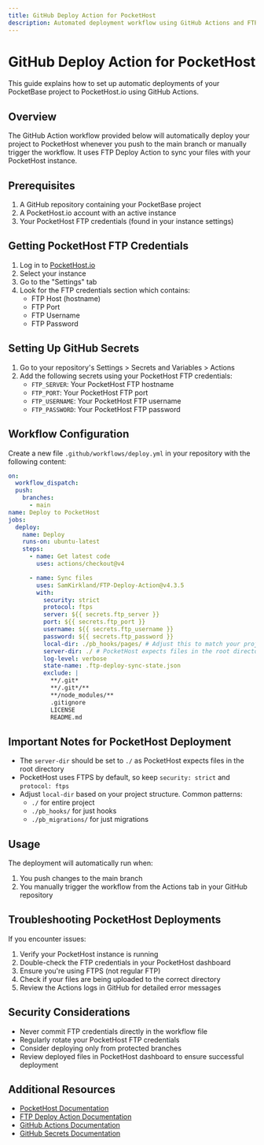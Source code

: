 ```yaml
---
title: GitHub Deploy Action for PocketHost
description: Automated deployment workflow using GitHub Actions and FTP Deploy Action to sync PocketBase projects with PocketHost.io instances via FTPS credentials and repository secrets.
---
```


# GitHub Deploy Action for PocketHost

This guide explains how to set up automatic deployments of your PocketBase project to PocketHost.io using GitHub Actions.

## Overview

The GitHub Action workflow provided below will automatically deploy your project to PocketHost whenever you push to the main branch or manually trigger the workflow. It uses FTP Deploy Action to sync your files with your PocketHost instance.

## Prerequisites

1. A GitHub repository containing your PocketBase project
2. A PocketHost.io account with an active instance
3. Your PocketHost FTP credentials (found in your instance settings)

## Getting PocketHost FTP Credentials

1. Log in to [PocketHost.io](https://pockethost.io)
2. Select your instance
3. Go to the "Settings" tab
4. Look for the FTP credentials section which contains:
   - FTP Host (hostname)
   - FTP Port
   - FTP Username
   - FTP Password

## Setting Up GitHub Secrets

1. Go to your repository's Settings > Secrets and Variables > Actions
2. Add the following secrets using your PocketHost FTP credentials:
   - `FTP_SERVER`: Your PocketHost FTP hostname
   - `FTP_PORT`: Your PocketHost FTP port
   - `FTP_USERNAME`: Your PocketHost FTP username
   - `FTP_PASSWORD`: Your PocketHost FTP password

## Workflow Configuration

Create a new file `.github/workflows/deploy.yml` in your repository with the following content:

```yaml
on:
  workflow_dispatch:
  push:
    branches:
      - main
name: Deploy to PocketHost
jobs:
  deploy:
    name: Deploy
    runs-on: ubuntu-latest
    steps:
      - name: Get latest code
        uses: actions/checkout@v4

      - name: Sync files
        uses: SamKirkland/FTP-Deploy-Action@v4.3.5
        with:
          security: strict
          protocol: ftps
          server: ${{ secrets.ftp_server }}
          port: ${{ secrets.ftp_port }}
          username: ${{ secrets.ftp_username }}
          password: ${{ secrets.ftp_password }}
          local-dir: ./pb_hooks/pages/ # Adjust this to match your project structure
          server-dir: ./ # PocketHost expects files in the root directory
          log-level: verbose
          state-name: .ftp-deploy-sync-state.json
          exclude: |
            **/.git*
            **/.git*/**
            **/node_modules/**
            .gitignore
            LICENSE
            README.md
```

## Important Notes for PocketHost Deployment

- The `server-dir` should be set to `./` as PocketHost expects files in the root directory
- PocketHost uses FTPS by default, so keep `security: strict` and `protocol: ftps`
- Adjust `local-dir` based on your project structure. Common patterns:
  - `./` for entire project
  - `./pb_hooks/` for just hooks
  - `./pb_migrations/` for just migrations

## Usage

The deployment will automatically run when:

1. You push changes to the main branch
2. You manually trigger the workflow from the Actions tab in your GitHub repository

## Troubleshooting PocketHost Deployments

If you encounter issues:

1. Verify your PocketHost instance is running
2. Double-check the FTP credentials in your PocketHost dashboard
3. Ensure you're using FTPS (not regular FTP)
4. Check if your files are being uploaded to the correct directory
5. Review the Actions logs in GitHub for detailed error messages

## Security Considerations

- Never commit FTP credentials directly in the workflow file
- Regularly rotate your PocketHost FTP credentials
- Consider deploying only from protected branches
- Review deployed files in PocketHost dashboard to ensure successful deployment

## Additional Resources

- [PocketHost Documentation](https://docs.pockethost.io)
- [FTP Deploy Action Documentation](https://github.com/SamKirkland/FTP-Deploy-Action)
- [GitHub Actions Documentation](https://docs.github.com/en/actions)
- [GitHub Secrets Documentation](https://docs.github.com/en/actions/security-guides/encrypted-secrets)
